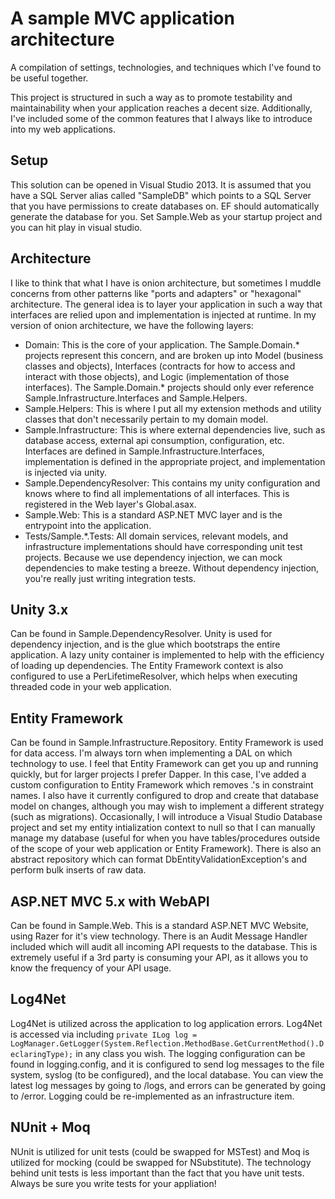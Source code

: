 # A sample MVC application architecture
A compilation of settings, technologies, and techniques which I've found to be useful together.

This project is structured in such a way as to promote testability and maintainability when your application reaches a decent size.  Additionally, I've included some of the common features that I always like to introduce into my web applications.

Setup
----
This solution can be opened in Visual Studio 2013.  It is assumed that you have a SQL Server alias called "SampleDB" which points to a SQL Server that you have permissions to create databases on.  EF should automatically generate the database for you.  Set Sample.Web as your startup project and you can hit play in visual studio.

Architecture
----
I like to think that what I have is onion architecture, but sometimes I muddle concerns from other patterns like "ports and adapters" or "hexagonal" architecture. The general idea is to layer your application in such a way that interfaces are relied upon and implementation is injected at runtime.  In my version of onion architecture, we have the following layers:
* Domain: This is the core of your application.  The Sample.Domain.* projects represent this concern, and are broken up into Model (business classes and objects), Interfaces (contracts for how to access and interact with those objects), and Logic (implementation of those interfaces).  The Sample.Domain.* projects should only ever reference Sample.Infrastructure.Interfaces and Sample.Helpers.
* Sample.Helpers: This is where I put all my extension methods and utility classes that don't necessarily pertain to my domain model.
* Sample.Infrastructure: This is where external dependencies live, such as database access, external api consumption, configuration, etc.  Interfaces are defined in Sample.Infrastructure.Interfaces, implementation is defined in the appropriate project, and implementation is injected via unity.
* Sample.DependencyResolver: This contains my unity configuration and knows where to find all implementations of all interfaces.  This is registered in the Web layer's Global.asax.
* Sample.Web: This is a standard ASP.NET MVC layer and is the entrypoint into the application.
* Tests/Sample.*.Tests: All domain services, relevant models, and infrastructure implementations should have corresponding unit test projects.  Because we use dependency injection, we can mock dependencies to make testing a breeze.  Without dependency injection, you're really just writing integration tests.

Unity 3.x
----
Can be found in Sample.DependencyResolver.  Unity is used for dependency injection, and is the glue which bootstraps the entire application.  A lazy unity container is implemented to help with the efficiency of loading up dependencies.  The Entity Framework context is also configured to use a PerLifetimeResolver, which helps when executing threaded code in your web application.

Entity Framework
----
Can be found in Sample.Infrastructure.Repository.  Entity Framework is used for data access.  I'm always torn when implementing a DAL on which technology to use.  I feel that Entity Framework can get you up and running quickly, but for larger projects I prefer Dapper.  In this case, I've added a custom configuration to Entity Framework which removes .'s in constraint names.  I also have it currently configured to drop and create that database model on changes, although you may wish to implement a different strategy (such as migrations).  Occasionally, I will introduce a Visual Studio Database project and set my entity intialization context to null so that I can manually manage my database (useful for when you have tables/procedures outside of the scope of your web application or Entity Framework).  There is also an abstract repository which can format DbEntityValidationException's and perform bulk inserts of raw data.

ASP.NET MVC 5.x with WebAPI
----
Can be found in Sample.Web.  This is a standard ASP.NET MVC Website, using Razer for it's view technology.  There is an Audit Message Handler included which will audit all incoming API requests to the database.  This is extremely useful if a 3rd party is consuming your API, as it allows you to know the frequency of your API usage.

Log4Net
----
Log4Net is utilized across the application to log application errors.  Log4Net is accessed via including ```private ILog log = LogManager.GetLogger(System.Reflection.MethodBase.GetCurrentMethod().DeclaringType);``` in any class you wish.  The logging configuration can be found in logging.config, and it is configured to send log messages to the file system, syslog (to be configured), and the local database.  You can view the latest log messages by going to /logs, and errors can be generated by going to /error.  Logging could be re-implemented as an infrastructure item.

NUnit + Moq
----
NUnit is utilized for unit tests (could be swapped for MSTest) and Moq is utilized for mocking (could be swapped for NSubstitute).  The technology behind unit tests is less important than the fact that you have unit tests.  Always be sure you write tests for your appliation!
